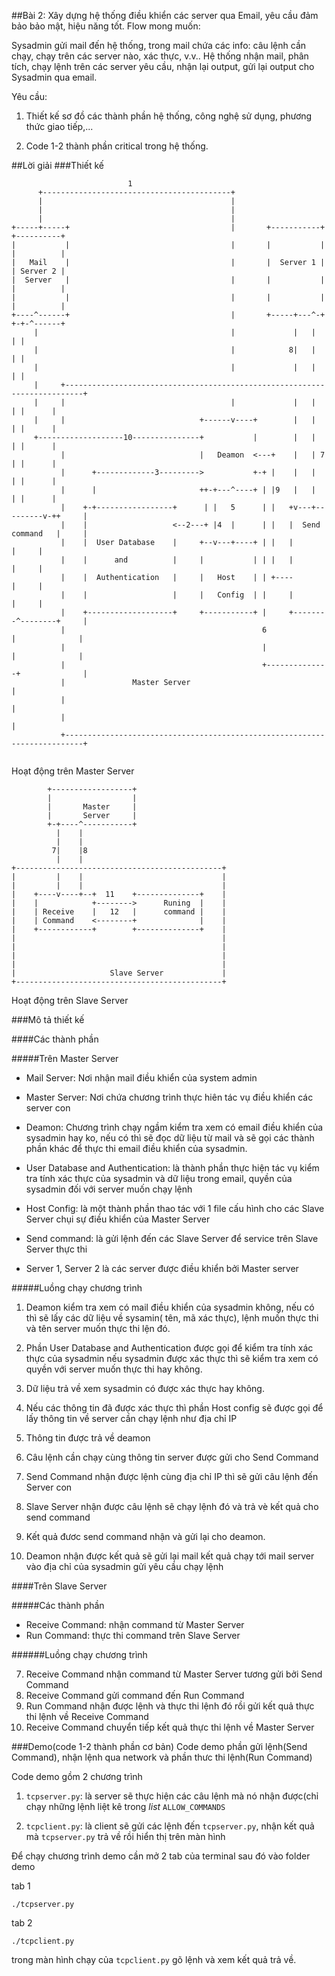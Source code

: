 ##Bài 2: Xây dựng hệ thống điều khiển các server qua Email, yêu cầu đảm bảo bảo mật, hiệu năng tốt.
Flow mong muốn:

Sysadmin gửi mail đến hệ thống, trong mail chứa các info: câu lệnh cần chạy, chạy trên các server nào, xác thực, v.v..
Hệ thống nhận mail, phân tích, chạy lệnh trên các server yêu cầu, nhận lại output, gửi lại output cho Sysadmin qua email.

Yêu cầu:

1. Thiết kế sơ đồ các thành phần hệ thống, công nghệ sử dụng, phương thức giao tiếp,...

2. Code 1-2 thành phần critical trong hệ thống.

##Lời giải
###Thiết kế
```
                          1
      +------------------------------------------+
      |                                          |
      |                                          |
      |                                          |
+-----+-----+                                    |       +-----------+     +----------+
|           |                                    |       |           |     |          |
|   Mail    |                                    |       |  Server 1 |     | Server 2 |
|  Server   |                                    |       |           |     |          |
|           |                                    |       |           |     |          |
+----^------+                                    |       +-----+---^-+     +-+-^------+
     |                                           |             |   |         | |
     |                                           |            8|   |         | |
     |                                           |             |   |         | |
     |     +--------------------------------------------------------------------------+
     |     |                                     |             |   |         | |      |
     |     |                              +------v----+        |   |         | |      |
     +-------------------10---------------+           |        |   |         | |      |
           |                              |   Deamon  <---+    |   | 7       | |      |
           |      +-------------3--------->           +-+ |    |   |         | |      |
           |      |                       ++-+---^----+ | |9   |   |         | |      |
           |    +-+-----------------+      | |   5      | |   +v---+---------v-++     |
           |    |                   <--2---+ |4  |      | |   |  Send command   |     |
           |    |  User Database    |     +--v---+----+ | |   |                 |     |
           |    |      and          |     |           | | |   |                 |     |
           |    |  Authentication   |     |   Host    | | +----                 |     |
           |    |                   |     |   Config  | |     |                 |     |
           |    +-------------------+     +-----------+ |     +--------^--------+     |
           |                                            6              |              |
           |                                            |              |              |
           |                                            +--------------+              |
           |               Master Server                                              |
           |                                                                          |
           |                                                                          |
           +--------------------------------------------------------------------------+
           
```

Hoạt động trên Master Server

```
        +------------------+
        |                  |
        |       Master     |
        |       Server     |
        +-+----^-----------+
          |    |
          |    |
         7|    |8
          |    |
+----------------------------------------------+
|         |    |                               |
|         |    |                               |
|    +----v----+--+  11    +--------------+    |
|    |            +-------->      Runing  |    |
|    | Receive    |   12   |      command |    |
|    | Command    <--------+              |    |
|    +------------+        +--------------+    |
|                                              |
|                                              |
|                                              |
|                                              |
|                     Slave Server             |
+----------------------------------------------+
```
Hoạt động trên Slave Server

###Mô tả thiết kế

####Các thành phần

#####Trên Master Server

* Mail Server: Nơi nhận mail điều khiển của system admin 
* Master Server: Nơi chứa chương trình thực hiên tác vụ điều khiển các server
con
* Deamon: Chương trình chạy ngầm kiểm tra xem có email điều khiển của sysadmin
hay ko, nếu có thì sẽ đọc dữ liệu từ mail và sẽ gọi các thành phần khác để thực
thi email điều khiển của sysadmin.
* User Database and Authentication: là thành phần thực hiện tác vụ kiểm tra tính
xác thực của sysadmin và dữ liệu trong email, quyền của sysadmin đối với server
muốn chạy lệnh
* Host Config: là một thành phần thao tác với 1 file cấu hình cho các Slave Server
chụi sự điều khiển của Master Server
* Send command: là gửi lệnh đến các Slave Server để service trên Slave Server thực thi

* Server 1, Server 2 là các server được điều khiển bởi Master server

#####Luồng chạy chương trình

1. Deamon kiểm tra xem có mail điều khiển của sysadmin không, nếu có thì sẽ lấy
các dữ liệu về sysamin( tên, mã xác thực), lệnh muốn thực thi và tên server muốn
thực thi lện đó.

2. Phần User Database and Authentication được gọi để kiểm tra tính xác thực của
sysadmin nếu sysadmin được xác thực thì sẽ kiểm tra xem có quyền với server
muốn thực thi hay không.

3. Dữ liệu trả về xem sysadmin có được xác thực hay không.

4. Nếu các thông tin đã được xác thực thì phần Host config sẽ được gọi để lấy
thông tin về server cần chạy lệnh như địa chỉ IP

5. Thông tin được trả về deamon

6. Câu lệnh cần chạy cùng thông tin server được gửi cho Send Command

7. Send Command nhận được lệnh cùng địa chỉ IP thì sẽ gửi câu lệnh đến Server
con

8. Slave Server nhận được câu lệnh sẽ chạy lệnh đó và trả vè kết quả cho send command

9. Kết quả đươc send command nhận và gửi lại cho deamon.

10. Deamon nhận được kết quả sẽ gửi lại mail kết quả chạy tới mail server vào
địa chỉ của sysadmin gửi yêu cầu chạy lệnh

####Trên Slave Server

#####Các thành phần

* Receive Command: nhận command từ Master Server
* Run Command: thực thi command trên Slave Server

######Luồng chạy chương trình

7. Receive Command nhận command từ Master Server tương gửi bởi Send Command
11. Receive Command gửi command đến Run Command
12. Run Command nhận được lệnh và thực thi lệnh đó rồi gửi kết quả thực thi lệnh
về Receive Command
8. Receive Command chuyển tiếp kết quả thực thi lệnh về Master Server

###Demo(code 1-2 thành phần cơ bản)
Code demo phần gửi lệnh(Send Command), nhận lệnh qua network và phần thưc thi
lệnh(Run Command)

Code demo gồm 2 chương trình 

1. `tcpserver.py`: là server sẽ thực hiện các câu lệnh mà nó nhận được(chỉ chạy
những lệnh liệt kê trong *list* `ALLOW_COMMANDS`

2. `tcpclient.py`: là client sẽ gửi các lệnh đến `tcpserver.py`, nhận kết quả mà
`tcpserver.py` trả về rồi hiển thị trên màn hình

Để chạy chương trình demo cần mở 2 tab của terminal sau đó vào folder demo

tab 1
```
./tcpserver.py
```
tab 2
```
./tcpclient.py
```

trong màn hình chạy của `tcpclient.py` gõ lệnh và xem kết quả trả về.
